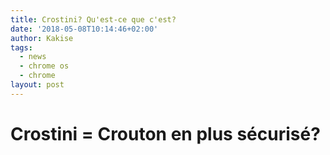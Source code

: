 ```yaml
---
title: Crostini? Qu'est-ce que c'est?
date: '2018-05-08T10:14:46+02:00'
author: Kakise
tags:
  - news
  - chrome os
  - chrome
layout: post
---
```

# Crostini = Crouton en plus sécurisé?
